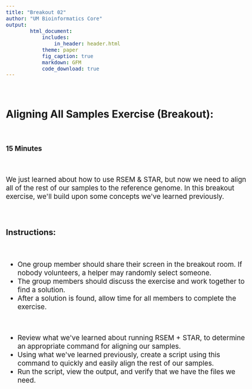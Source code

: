 ```yaml
---
title: "Breakout 02"
author: "UM Bioinformatics Core"
output:
        html_document:
            includes:
                in_header: header.html
            theme: paper
            fig_caption: true
            markdown: GFM
            code_download: true
---
```

<style type="text/css">
body{ /* Normal  */
      font-size: 14pt;
  }
pre {
  font-size: 12pt
}
</style>

<br>

## Aligning All Samples Exercise (Breakout):

<br>

**15 Minutes**

<br>

We just learned about how to use RSEM & STAR, but now we need to align all of the rest of our samples to the reference genome. In this breakout exercise, we'll build upon some concepts we've learned previously.

<br>

### Instructions:

<br>

- One group member should share their screen in the breakout room. If nobody volunteers, a helper may randomly select someone.
- The group members should discuss the exercise and work together to find a solution.
- After a solution is found, allow time for all members to complete the exercise.

<br>

- Review what we've learned about running RSEM + STAR, to determine an appropriate command for aligning our samples.
- Using what we've learned previously, create a script using this command to quickly and easily align the rest of our samples.
- Run the script, view the output, and verify that we have the files we need.

<br>
